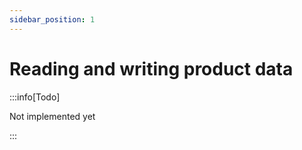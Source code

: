 ```yaml
---
sidebar_position: 1
---
```


# Reading and writing product data

:::info[Todo]

Not implemented yet

:::
